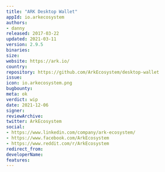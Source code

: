 ```yaml
---
title: "ARK Desktop Wallet"
appId: io.arkecosystem
authors:
- danny
released: 2017-03-22
updated: 2021-03-11
version: 2.9.5
binaries:
size:
website: https://ark.io/
country:
repository: https://github.com/ArkEcosystem/desktop-wallet
issue:
icon: io.arkecosystem.png
bugbounty:
meta: ok
verdict: wip
date: 2021-12-06
signer:
reviewArchive:
twitter: ArkEcosystem
social:
- https://www.linkedin.com/company/ark-ecosystem/
- https://www.facebook.com/ArkEcosystem
- https://www.reddit.com/r/ArkEcosystem
redirect_from:
developerName:
features:
---
```


